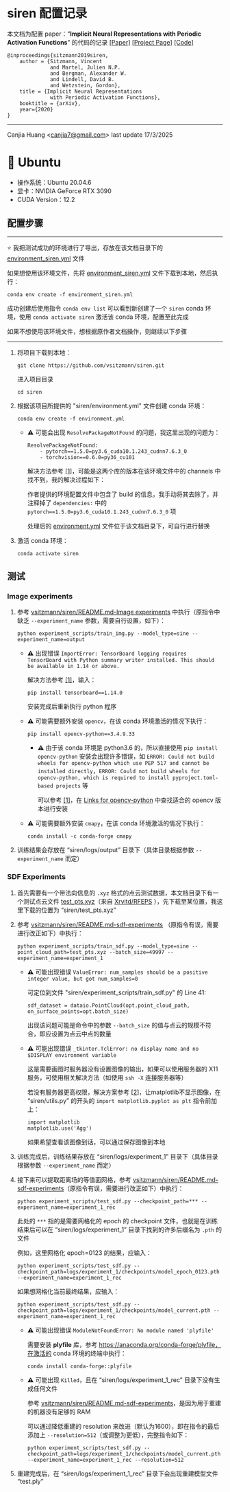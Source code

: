 # siren 配置记录

本文档为配置 paper：“**Implicit Neural Representations with Periodic Activation Functions**” 的代码的记录 [[Paper]](https://proceedings.neurips.cc/paper/2020/hash/53c04118df112c13a8c34b38343b9c10-Abstract.html) [[Project Page]](https://www.vincentsitzmann.com/siren/) [[Code]](https://github.com/vsitzmann/siren)

```
@inproceedings{sitzmann2019siren,
    author = {Sitzmann, Vincent
              and Martel, Julien N.P.
              and Bergman, Alexander W.
              and Lindell, David B.
              and Wetzstein, Gordon},
    title = {Implicit Neural Representations
              with Periodic Activation Functions},
    booktitle = {arXiv},
    year={2020}
}
```

---

Canjia Huang <<canjia7@gmail.com>> last update 17/3/2025

# :penguin: Ubuntu

- 操作系统：Ubuntu 20.04.6
- 显卡：NVIDIA GeForce RTX 3090
- CUDA Version：12.2

## 配置步骤

---

:star: 我把测试成功的环境进行了导出，存放在该文档目录下的 [environment_siren.yml](environment_siren.yml) 文件

如果想使用该环境文件，先将 [environment_siren.yml](environment_siren.yml) 文件下载到本地，然后执行：

```
conda env create -f environment_siren.yml
```

成功创建后使用指令 `conda env list` 可以看到新创建了一个 `siren` conda 环境，使用 `conda activate siren` 激活该 conda 环境，配置至此完成

如果不想使用该环境文件，想根据原作者文档操作，则继续以下步骤

---

1. 将项目下载到本地：

    ```
    git clone https://github.com/vsitzmann/siren.git
    ```

    进入项目目录

    ```
    cd siren
    ```

2. 根据该项目所提供的 "siren/environment.yml" 文件创建 conda 环境：

    ```
    conda env create -f environment.yml
    ```

    - :warning: 可能会出现 `ResolvePackageNotFound` 的问题，我这里出现的问题为：

        ```
        ResolvePackageNotFound:
            - pytorch==1.5.0=py3.6_cuda10.1.243_cudnn7.6.3_0
            - torchvision==0.6.0=py36_cu101
        ```

        解决方法参考 [[1]](https://zhuanlan.zhihu.com/p/686083298)，可能是这两个库的版本在该环境文件中的 channels 中找不到，我的解决过程如下：

        作者提供的环境配置文件中包含了 build 的信息，我手动将其去除了，并注释掉了 `dependencies:` 中的 `pytorch==1.5.0=py3.6_cuda10.1.243_cudnn7.6.3_0` 项

        处理后的 [environment.yml](NeurField/SIREN-Ubuntu20.04.6/environment.yml) 文件位于该文档目录下，可自行进行替换

<!--
        - 对于 **pytorch==1.5.0=py3.6_cuda10.1.243_cudnn7.6.3_0**

            可以在 [zeus1942/packages/pytorch](https://anaconda.org/zeus1942/pytorch/files?__cf_chl_jschl_tk__=5ca17dc80cbdc72360d7e4a054585c27ad54d92d-1608304229-0-AeZf7AHGA69FSaQMM-ZRFx5C7W5GldNJbaviKSMZgBmZfDMTKSzYKm2OhlVPvmCQvanZecawsPn6KnAFs0KBu6fI7rE8XBBFSP_CiYQd-tj8oGrPgCbY5vdwy1KAW6J54700SF5aNYx59OQ3exUJaqSobokjjIS1hWFZ851NRin4weHj-vEjmcSiFaFFgX74aBZ1C1TmxZ26ZLYc-BVu1X8yzi5Z4hdcTB40WKj2yr58HAgITtoRTpm6hwehsIAh-aN1YhJN-SLMoaQzG02ISzERX-ksUXumvSyH_JcuGmsxqHv9Aw4RygYI8YcRxWKSwh_WxbU2JvTrkcozJOTstIWeatf2z3FG1VU7GNhEeBST0BOF1JIr3-BbxsBR1B02F3uz20Uie-xOk-VZu0tZa30) 中找到 pytorch==1.5.0=py3.6_cuda10.1.243_cudnn7.6.3_0（见下图）

            ![image](.pic/image4.png)，所以可以在 "siren/environment.yml" 文件中的 `channels:` 中添加一项 `zeus1942`
        
        - 对于 **torchvision==0.6.0=py36_cu101**

            在 https://anaconda.org/pytorch/repo/files 可以找到 torchvision 在已有的 channel 中并没有 0.6.0 的版本，只有 0.6.1 的版本（如下图），所以可以将 "siren/environment.yml" 文件中的 `torchvision==0.6.0=py36_cu101` 改为 `torchvision==0.6.1=py36_cu101`

            ![image](.pic/image3.png)



        解决方法参考 [[1]](https://blog.csdn.net/qq_42537872/article/details/129365531)，将出错的 package 从 "siren/environment.yml" 中的 `dependencies:` 中删除（如下图），并在之后手动安装

        ![image](.pic/image2.png)

        ![image](.pic/image.png)

    安装完成后，激活该 conda 环境：

    ```
    conda activate siren
    ```

    然后补充安装之前从 "siren/environment.yml" 中删除的 package，如我这里需要补充安装 pytorch 和 torchvision（具体视情况而定）：

    ```
    conda install pytorch==1.10.0 torchvision==0.11.0 torchaudio==0.10.0 cudatoolkit=11.3 -c pytorch -c conda-forge
    ```


        
        并将它们添加到 `pip:` 中
        
        package 名称的格式可能需要修改，因为 `pip` 识别版本时的标识符是 `==` 而不是 `dependencies:` 中写的 `=`，所以需要修改。如原有的 environment.yml 中的 `dependencies:` 中的是 `torchvision=0.6.0=py36_cu101`，添加到 `pip:` 中的是 `torchvision==0.6.0`

        ![image](.pic/image1.png)

        修改后重新创建 conda 环境

        - :warning: 可能还是会出现错误 `Pip subprocess error` 导致一些 package 没有安装上，此时可以先进入已经创建好的环境 `siren`，然后手动使用 `pip` 指令来安装剩余的 package

            如我这里是手动执行了 `pip install torchvision==0.6.0`
-->
3. 激活 conda 环境：

    ```
    conda activate siren
    ```

## 测试

### Image experiments

1. 参考 [vsitzmann/siren/README.md-Image experiments](https://github.com/vsitzmann/siren?tab=readme-ov-file#image-experiments) 中执行（原指令中缺乏 `--experiment_name` 参数，需要自行设置，如下）：

    ```
    python experiment_scripts/train_img.py --model_type=sine --experiment_name=output
    ```

    - :warning: 出现错误 `ImportError: TensorBoard logging requires TensorBoard with Python summary writer installed. This should be available in 1.14 or above.`

        解决方法参考 [[1]](https://blog.csdn.net/qq_36854776/article/details/118405177)，输入：

        ```
        pip install tensorboard==1.14.0
        ```

        安装完成后重新执行 python 程序

    - :warning: 可能需要额外安装 `opencv`，在该 conda 环境激活的情况下执行：

        ```
        pip install opencv-python==3.4.9.33
        ```

        - :warning: 由于该 conda 环境是 python3.6 的，所以直接使用 `pip install opencv-python` 安装会出现许多错误，如 `ERROR: Could not build wheels for opencv-python which use PEP 517 and cannot be installed directly`，`ERROR: Could not build wheels for opencv-python, which is required to install pyproject.toml-based projects` 等

            可以参考 [[1]](https://blog.csdn.net/weixin_45091564/article/details/136258948)，在 [Links for opencv-python](https://pypi.tuna.tsinghua.edu.cn/simple/opencv-python/) 中查找适合的 opencv 版本进行安装

    - :warning: 可能需要额外安装 `cmapy`，在该 conda 环境激活的情况下执行：

        ```
        conda install -c conda-forge cmapy 
        ```

2. 训练结果会存放在 “siren/logs/output” 目录下（具体目录根据参数 `--experiment_name` 而定）

### SDF Experiments

1. 首先需要有一个带法向信息的 `.xyz` 格式的点云测试数据，本文档目录下有一个测试点云文件 [test_pts.xyz](NeurField/SIREN-Ubuntu20.04.6/test_pts.xyz)（来自 [Xrvitd/RFEPS](https://github.com/Xrvitd/RFEPS) ），先下载至某位置，我这里下载的位置为 “siren/test_pts.xyz”

2. 参考 [vsitzmann/siren/README.md-sdf-experiments](https://github.com/vsitzmann/siren#sdf-experiments) （原指令有误，需要进行改正如下）中执行：

    ```
    python experiment_scripts/train_sdf.py --model_type=sine --point_cloud_path=test_pts.xyz --batch_size=49997 --experiment_name=experiment_1
    ```

    - :warning: 可能出现错误 `ValueError: num_samples should be a positive integer value, but got num_samples=0`

        可定位到文件 "siren/experiment_scripts/train_sdf.py" 的 Line 41:

        ```
        sdf_dataset = dataio.PointCloud(opt.point_cloud_path, on_surface_points=opt.batch_size)
        ```

        出现该问题可能是命令中的参数 `--batch_size` 的值与点云的规模不符合，即应设置为点云中点的数量
    
    - :warning: 可能出现错误 `_tkinter.TclError: no display name and no $DISPLAY environment variable`

        这是需要画图时服务器没有设置图像的输出，如果可以使用服务器的 X11 服务，可使用相关解决方法（如使用 `ssh -X` 连接服务器等）
        
        若没有服务器更高权限，解决方案参考 [[2]](https://blog.csdn.net/sunmingyang1987/article/details/110671351)，让matplotlib不显示图像，在 “siren/utils.py” 的开头的 `import matplotlib.pyplot as plt` 指令前加上：

        ```
        import matplotlib
        matplotlib.use('Agg')
        ```

        如果希望查看该图像到话，可以通过保存图像到本地

3. 训练完成后，训练结果存放在 “siren/logs/experiment_1” 目录下（具体目录根据参数 `--experiment_name` 而定）

4. 接下来可以提取距离场的等值面网格，参考 [vsitzmann/siren/README.md-sdf-experiments](https://github.com/vsitzmann/siren#sdf-experiments)（原指令有误，需要进行改正如下）中执行：

    ```
    python experiment_scripts/test_sdf.py --checkpoint_path=*** --experiment_name=experiment_1_rec
    ```

    此处的 `***` 指的是需要网格化的 epoch 的 checkpoint 文件，也就是在训练结束后可以在 “siren/logs/experiment_1” 目录下找到的许多后缀名为 `.pth` 的文件

    例如，这里网格化 epoch=0123 的结果，应输入：

    ```
    python experiment_scripts/test_sdf.py --checkpoint_path=logs/experiment_1/checkpoints/model_epoch_0123.pth --experiment_name=experiment_1_rec
    ```

    如果想网格化当前最终结果，应输入：

    ```
    python experiment_scripts/test_sdf.py --checkpoint_path=logs/experiment_1/checkpoints/model_current.pth --experiment_name=experiment_1_rec
    ```

    - :warning: 可能出现错误 `ModuleNotFoundError: No module named 'plyfile'`

        需要安装 **plyfile** 库，参考 https://anaconda.org/conda-forge/plyfile，在激活的 conda 环境的终端中执行：

        ```
        conda install conda-forge::plyfile
        ```
    
    - :warning: 可能出现 `Killed`，且在 “siren/logs/experiment_1_rec” 目录下没有生成任何文件

        参考 [vsitzmann/siren/README.md-sdf-experiments](https://github.com/vsitzmann/siren#sdf-experiments)，是因为用于重建的机器没有足够的 RAM

        可以通过降低重建的 resolution 来改进（默认为1600），即在指令的最后添加上 `--resolution=512`（或调整为更低），完整指令如下：

        ```
        python experiment_scripts/test_sdf.py --checkpoint_path=logs/experiment_1/checkpoints/model_current.pth --experiment_name=experiment_1_rec --resolution=512
        ```

5. 重建完成后，在 “siren/logs/experiment_1_rec” 目录下会出现重建模型文件 “test.ply”